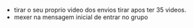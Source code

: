 - tirar o seu proprio video dos envios tirar apos ter 35 videos.
- mexer na mensagem inicial de entrar no grupo
